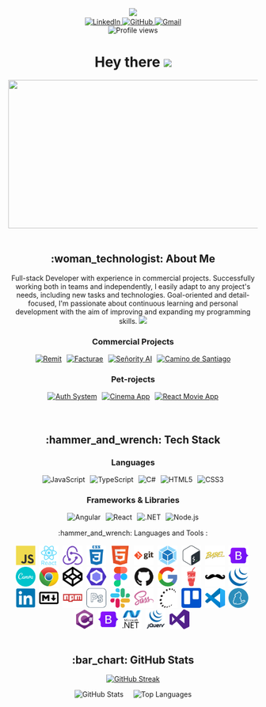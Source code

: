 <div align="center">
  <img src="https://media.giphy.com/media/TCBJw2ZLdeOg2bDyLh/giphy.gif" width="100"/>
  
  <!-- Соціальні мережі -->
  <div id="badges">
    <a href="https://www.linkedin.com/in/anna-melya/">
      <img src="https://img.shields.io/badge/LinkedIn-0077B5?style=for-the-badge&logo=linkedin&logoColor=white" alt="LinkedIn"/>
    </a>
    <a href="https://github.com/annamelya2021">
      <img src="https://img.shields.io/badge/GitHub-181717?style=for-the-badge&logo=github&logoColor=white" alt="GitHub"/>
    </a>
    <a href="mailto:anna.basyuk@gmail.com">
      <img src="https://img.shields.io/badge/Gmail-D14836?style=for-the-badge&logo=gmail&logoColor=white" alt="Gmail"/>
    </a>
  </div>
  
  <img src="https://komarev.com/ghpvc/?username=annamelya2021&style=flat-square&color=blue" alt="Profile views"/>
  
  <h1>
    Hey there <img src="https://media.giphy.com/media/hvRJCLFzcasrR4ia7z/giphy.gif" width="30px"/>
  </h1>
  <img src="https://media.giphy.com/media/L8K62iTDkzGX6/giphy.gif" width="600" height="300"/>
</div>

<br/>

<div align="center">
  <h2>:woman_technologist: About Me</h2>
  <p>
    Full-stack Developer with experience in commercial projects. Successfully working both in teams and independently, I easily adapt to any project's needs, including new tasks and technologies. Goal-oriented and detail-focused, I'm passionate about continuous learning and personal development with the aim of improving and expanding my programming skills.
    <img src="https://media.giphy.com/media/WUlplcMpOCEmTGBtBW/giphy.gif" width="30">
  </p>
</div>

<div align="center">
  <h3>Commercial Projects</h3>
  <div style="display: flex; flex-wrap: wrap; justify-content: center; gap: 10px; margin-bottom: 20px;">
    <a href="https://remit.es">
      <img src="https://img.shields.io/badge/REMIT-SMS/Email_Platform-2ea44f?style=for-the-badge&logo=microsoft-teams&logoColor=white" alt="Remit"/>
    </a>
    <a href="https://fakturae.com">
      <img src="https://img.shields.io/badge/FACTURAE-Invoicing_System-0078d7?style=for-the-badge&logo=microsoft-excel&logoColor=white" alt="Facturae"/>
    </a>
    <a href="https://es.linkedin.com/company/seniorityai">
      <img src="https://img.shields.io/badge/SENIORITY_AI-Silver_Economy-ff0084?style=for-the-badge&logo=ai&logoColor=white" alt="Señority AI"/>
    </a>
    <a href="https://github.com/annamelya2021/mc">
      <img src="https://img.shields.io/badge/Camino_de_Santiago-Project-6B46C1?style=for-the-badge&logo=github&logoColor=white" alt="Camino de Santiago"/>
    </a>
  </div>
  <h3>Pet-rojects</h3>
  <div style="display: flex; flex-wrap: wrap; justify-content: center; gap: 10px; margin-bottom: 20px;">
    <a href="https://back-umber-two.vercel.app/auth/login">
      <img src="https://img.shields.io/badge/Auth_System-Angular_App-DD0031?style=for-the-badge&logo=angular&logoColor=white" alt="Auth System"/>
    </a>
    <a href="https://cine-tau-ten.vercel.app/cines">
      <img src="https://img.shields.io/badge/Cinema_App-Angular_Project-DD0031?style=for-the-badge&logo=angular&logoColor=white" alt="Cinema App"/>
    </a>
    <a href="https://annamelya2021.github.io/peli/">
      <img src="https://img.shields.io/badge/Movie_App-React-61DAFB?style=for-the-badge&logo=react&logoColor=white" alt="React Movie App"/>
    </a>
</div>
<br/>
<div align="center">
  <h2>:hammer_and_wrench: Tech Stack</h2>
  <h3>Languages</h3>
  <div style="display: flex; flex-wrap: wrap; justify-content: center; gap: 10px; margin-bottom: 15px;">
    <img src="https://img.shields.io/badge/JavaScript-F7DF1E?style=for-the-badge&logo=javascript&logoColor=black" alt="JavaScript"/>
    <img src="https://img.shields.io/badge/TypeScript-3178C6?style=for-the-badge&logo=typescript&logoColor=white" alt="TypeScript"/>
    <img src="https://img.shields.io/badge/C%23-239120?style=for-the-badge&logo=c-sharp&logoColor=white" alt="C#"/>
    <img src="https://img.shields.io/badge/HTML5-E34F26?style=for-the-badge&logo=html5&logoColor=white" alt="HTML5"/>
    <img src="https://img.shields.io/badge/CSS3-1572B6?style=for-the-badge&logo=css3&logoColor=white" alt="CSS3"/>
  </div>
  
  <h3>Frameworks & Libraries</h3>
  <div style="display: flex; flex-wrap: wrap; justify-content: center; gap: 10px; margin-bottom: 15px;">
    <img src="https://img.shields.io/badge/Angular-DD0031?style=for-the-badge&logo=angular&logoColor=white" alt="Angular"/>
    <img src="https://img.shields.io/badge/React-20232A?style=for-the-badge&logo=react&logoColor=61DAFB" alt="React"/>
    <img src="https://img.shields.io/badge/.NET-512BD4?style=for-the-badge&logo=dotnet&logoColor=white" alt=".NET"/>
    <img src="https://img.shields.io/badge/Node.js-339933?style=for-the-badge&logo=nodedotjs&logoColor=white" alt="Node.js"/>
  </div>
</div>

<div align="center">
 :hammer_and_wrench: Languages and Tools :
  <br/>
  <br/>
  <img src="https://github.com/devicons/devicon/blob/master/icons/javascript/javascript-original.svg" title="JavaScript" alt="JavaScript" width="40" height="40"/>&nbsp;
  <img src="https://github.com/devicons/devicon/blob/master/icons/react/react-original-wordmark.svg" title="React" alt="React" width="40" height="40"/>&nbsp;
  <img src="https://github.com/devicons/devicon/blob/master/icons/redux/redux-original.svg" title="Redux" alt="Redux " width="40" height="40"/>&nbsp;
  <img src="https://github.com/devicons/devicon/blob/master/icons/css3/css3-plain-wordmark.svg"  title="CSS3" alt="CSS" width="40" height="40"/>&nbsp;
  <img src="https://github.com/devicons/devicon/blob/master/icons/html5/html5-original.svg" title="HTML5" alt="HTML" width="40" height="40"/>&nbsp;
  <img src="https://github.com/devicons/devicon/blob/master/icons/git/git-original-wordmark.svg" title="Git" **alt="Git" width="40" height="40"/>&nbsp;
 <img src="https://github.com/devicons/devicon/blob/master/icons/webpack/webpack-original.svg" title="WebPack" **alt="WebPack" width="40" height="40"/>&nbsp;
  <img src="https://github.com/devicons/devicon/blob/master/icons/bash/bash-original.svg" title="Bash" **alt="Bash" width="40" height="40"/>&nbsp;
   <img src="https://github.com/devicons/devicon/blob/master/icons/babel/babel-original.svg" title="Babel" **alt="Babel" width="40" height="40"/>&nbsp;
  <img src="https://github.com/devicons/devicon/blob/master/icons/bootstrap/bootstrap-original.svg" title="BootStrap" **alt="BootStrap" width="40" height="40"/>&nbsp;
  <img src="https://github.com/devicons/devicon/blob/master/icons/canva/canva-original.svg" title="Canva" **alt="Canva" width="40" height="40"/>&nbsp;
   <img src="https://github.com/devicons/devicon/blob/master/icons/chrome/chrome-original.svg" title="Chrome" **alt="Chrome" width="40" height="40"/>&nbsp;
    <img src="https://github.com/devicons/devicon/blob/master/icons/codepen/codepen-original.svg" title="Codepen" **alt="Codepen" width="40" height="40"/>&nbsp;
     <img src="https://github.com/devicons/devicon/blob/master/icons/eslint/eslint-original.svg" title="EsLint" **alt="EsLint" width="40" height="40"/>&nbsp;
  <img src="https://github.com/devicons/devicon/blob/master/icons/figma/figma-original.svg" title="Figma" **alt="Figma" width="40" height="40"/>&nbsp;
  <img src="https://github.com/devicons/devicon/blob/master/icons/github/github-original.svg" title="GitHub" **alt="GitHub" width="40" height="40"/>&nbsp;
  <img src="https://github.com/devicons/devicon/blob/master/icons/google/google-original.svg" title="Google" **alt="Google" width="40" height="40"/>&nbsp;
   <img src="https://github.com/devicons/devicon/blob/master/icons/gulp/gulp-plain.svg" title="Gulp" **alt="Gulp" width="40" height="40"/>&nbsp;
   <img src="https://github.com/devicons/devicon/blob/master/icons/handlebars/handlebars-original.svg" title="Handlebars" **alt="Handlebars" width="40" height="40"/>&nbsp;
  <img src="https://github.com/devicons/devicon/blob/master/icons/jquery/jquery-original.svg" title="JQuery" **alt="JQuery" width="40" height="40"/>&nbsp;
  <img src="https://github.com/devicons/devicon/blob/master/icons/linkedin/linkedin-original.svg" title="Linkedin" **alt="Linkedin" width="40" height="40"/>&nbsp;
   <img src="https://github.com/devicons/devicon/blob/master/icons/markdown/markdown-original.svg" title="Markdown" **alt="Markdown" width="40" height="40"/>&nbsp;
    <img src="https://github.com/devicons/devicon/blob/master/icons/npm/npm-original-wordmark.svg" title="npm" **alt="npm" width="40" height="40"/>&nbsp;
     <img src="https://github.com/devicons/devicon/blob/master/icons/photoshop/photoshop-line.svg" title="photoshop" **alt="photoshop" width="40" height="40"/>&nbsp;
  <img src="https://github.com/devicons/devicon/blob/master/icons/slack/slack-original.svg" title="slack" **alt="slack" width="40" height="40"/>&nbsp;
  <img src="https://github.com/devicons/devicon/blob/master/icons/sass/sass-original.svg" title="sass" **alt="sass" width="40" height="40"/>&nbsp;
  <img src="https://github.com/devicons/devicon/blob/master/icons/ssh/ssh-original.svg" title="ssh" **alt="ssh" width="40" height="40"/>&nbsp;
    <img src="https://github.com/devicons/devicon/blob/master/icons/trello/trello-plain.svg" title="trello" **alt="trello" width="40" height="40"/>&nbsp;
    <img src="https://github.com/devicons/devicon/blob/master/icons/vscode/vscode-original.svg" title="vscode" **alt="vscode" width="40" height="40"/>&nbsp;
     <img src="https://github.com/devicons/devicon/blob/master/icons/yarn/yarn-original.svg" title="yarn" **alt="yarn" width="40" height="40"/>&nbsp;
   <img src="https://github.com/devicons/devicon/blob/master/icons/csharp/csharp-original.svg" title="csharp" **alt="csharp" width="40" height="40"/>&nbsp;
 <img src="https://github.com/devicons/devicon/blob/master/icons/bootstrap/bootstrap-original.svg" title="bootstrap" **alt="bootstrap" width="40" height="40"/>&nbsp;
         <img src="https://github.com/devicons/devicon/blob/master/icons/dot-net/dot-net-original-wordmark.svg" title="dot-net" **alt="dot-net" width="40" height="40"/>&nbsp;
            <img src="https://github.com/devicons/devicon/blob/master/icons/jquery/jquery-original-wordmark.svg" title="jquery" **alt="jquery" width="40" height="40"/>&nbsp;
     <img src="https://github.com/devicons/devicon/blob/master/icons/visualstudio/visualstudio-plain.svg" title="visualstudio" **alt="visualstudio" width="40" height="40"/>&nbsp;
 
</div>
<br/>

<div align="center">
  <h2>:bar_chart: GitHub Stats</h2>
  
  [![GitHub Streak](https://streak-stats.demolab.com?user=annamelya2021&theme=dark&background=0d1117&border=444)](https://git.io/streak-stats)  
  <div style="display: flex; justify-content: center; gap: 20px; flex-wrap: wrap;">
    <img src="https://github-readme-stats.vercel.app/api?username=annamelya2021&show_icons=true&theme=vision-friendly-dark&hide_border=true" alt="GitHub Stats"/>
    <img src="https://github-readme-stats.vercel.app/api/top-langs/?username=annamelya2021&layout=compact&theme=vision-friendly-dark&hide_border=true" alt="Top Languages"/>
  </div>
</div>
